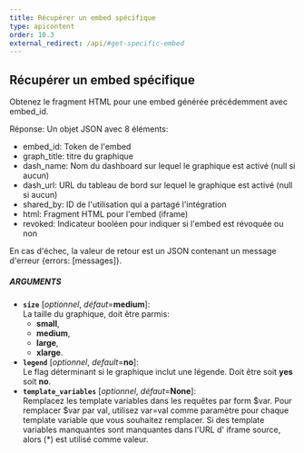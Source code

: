 ```yaml
---
title: Récupérer un embed spécifique
type: apicontent
order: 10.3
external_redirect: /api/#get-specific-embed
---
```


## Récupérer un embed spécifique
Obtenez le fragment HTML pour une embed générée précédemment avec embed_id.

Réponse: Un objet JSON avec 8 éléments:

* embed_id: Token de l'embed
* graph_title: titre du graphique
* dash_name: Nom du dashboard sur lequel le graphique est activé (null si aucun)
* dash_url: URL du tableau de bord sur lequel le graphique est activé (null si aucun)
* shared_by: ID de l'utilisation qui a partagé l'intégration
* html: Fragment HTML pour l'embed (iframe)
* revoked: Indicateur booléen pour indiquer si l'embed est révoquée ou non

En cas d'échec, la valeur de retour est un JSON contenant un message d'erreur {errors: [messages]}.

##### ARGUMENTS
* **`size`** [*optionnel*, *défaut*=**medium**]:  
  La taille du graphique, doit être parmis:
    * **small**, 
    * **medium**, 
    * **large**, 
    * **xlarge**.
* **`legend`** [*optionnel*, *default*=**no**]:  
    Le flag déterminant si le graphique inclut une légende. Doit être soit **yes** soit **no**.
* **`template_variables`** [*optionnel*, *défaut*=**None**]:  
    Remplacez les template variables dans les requêtes par form $var. Pour remplacer $var par val, utilisez var=val comme paramètre pour chaque template variable que vous souhaitez remplacer. Si des template variables manquantes sont manquantes dans l'URL d' iframe source, alors (*) est utilisé comme valeur.
